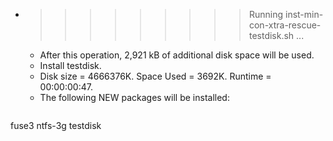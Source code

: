 * >>>>>>>>> Running inst-min-con-xtra-rescue-testdisk.sh ...
  * After this operation, 2,921 kB of additional disk space will be used.
  * Install testdisk.
  * Disk size = 4666376K. Space Used = 3692K. Runtime = 00:00:00:47.
  * The following NEW packages will be installed:
  ```bash
fuse3 ntfs-3g testdisk
  ```
